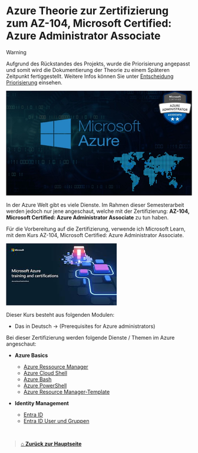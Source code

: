 # Azure Theorie zur Zertifizierung zum AZ-104, Microsoft Certified: Azure Administrator Associate

> [!WARNING]  
> Aufgrund des Rückstandes des Projekts, wurde die Priorisierung angepasst und somit wird die Dokumentierung der Theorie zu einem Späteren Zeitpunkt fertiggestellt. 
> Weitere Infos können Sie unter [Entscheidung Priorisierung](Zwischenbesprechung2.md) einsehen.




![Pic Azureenwiroment](Images/AzureTheorieLogo.png) 

In der Azure Welt gibt es viele Dienste. Im Rahmen dieser Semesterarbeit werden jedoch nur jene angeschaut, welche mit der Zertifizierung: **AZ-104, Microsoft Certified: Azure Administrator Associate** zu tun haben. 

Für die Vorbereitung auf die Zertifizierung, verwende ich Microsoft Learn, mit dem Kurs AZ-104, Microsoft Certified: Azure Administrator Associate. 

![Microsoft Learn](Images/MicrosoftLearn.png)

Dieser Kurs besteht aus folgenden Modulen: 

- Das in Deutsch -> (Prerequisites for Azure administrators)

Bei dieser Zertifizierung werden folgende Dienste / Themen im Azure angeschaut:

- **Azure Basics**
  - [Azure Ressource Manager](./Azure_Basics/Azure_Resource_Manager.md)
  - [Azure Cloud Shell](./Azure_Basics/Azure_Cloud_Shell.md)
  - [Azure Bash](./Azure_Basics/Azure_Bash.md)
  - [Azure PowerShell](./Azure_Basics/Azure_PowerShell.md)
  - [Azure Resource Manager-Template](./Azure_Basics/Azure_Resource_Manager-Templates.md)
  
- **Identity Management**
  - [Entra ID](./Identity_and_Governance/EntraID.md)
  - [Entra ID User und Gruppen](./Identity_and_Governance/EntraID_User_and_groups.md)




<br>

> [⌂ **Zurück zur Hauptseite**](../README.md)

